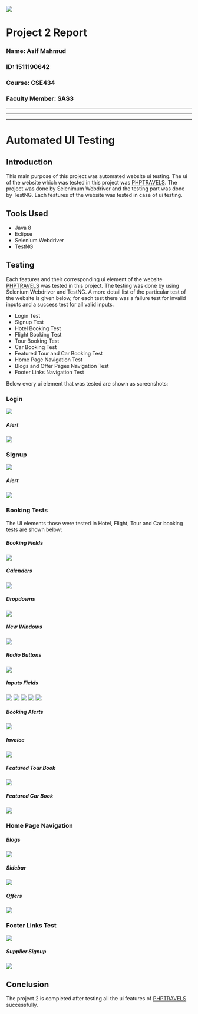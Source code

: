 <img src = "Report_images/nsulogo.png">
<div>
<h1> Project 2 Report </h1>
<h3>Name: Asif Mahmud</h3>
<h3>ID: 1511190642</h3>
<h3>Course: CSE434</h3>
<h3>Faculty Member: SAS3</h3>
</div>     


___
___
___

# Automated UI Testing

## Introduction
This main purpose of this project was automated website ui testing. The ui of the website which was tested in this project was [PHPTRAVELS](https://www.phptravels.net/). The project was done by Selenimum Webdriver and the testing part was done by TestNG. Each features of the website was tested in case of ui testing.

## Tools Used
* Java 8
* Eclipse
* Selenium Webdriver
* TestNG

## Testing
Each features and their corresponding ui element of the website [PHPTRAVELS](https://www.phptravels.net/) was tested in this project. The testing was done by using Selenium Webdriver and TestNG. A more detail list of the particular test of the website is given below, for each test there was a failure test for invalid inputs and a success test for all valid inputs.

* Login Test 
* Signup Test
* Hotel Booking Test
* Flight Booking Test
* Tour Booking Test
* Car Booking Test
* Featured Tour and Car Booking Test
* Home Page Navigation Test
* Blogs and Offer Pages Navigation Test
* Footer Links Navigation Test

Below every ui element that was tested are shown as screenshots:

### Login
![](Report_images/login.PNG)
##### Alert
![](Report_images/loginalert.PNG)

### Signup
![](Report_images/signup.PNG)
##### Alert
![](Report_images/signupalert.PNG)

### Booking Tests
The UI elements those were tested in Hotel, Flight, Tour and Car booking tests are shown below:

##### Booking Fields
![](Report_images/bookings.PNG)
##### Calenders
![](Report_images/calender.PNG)
##### Dropdowns
![](Report_images/dropdowns.PNG)
##### New Windows
![](Report_images/newwindow.PNG)
##### Radio Buttons
![](Report_images/radiobutton.PNG)
##### Inputs Fields
![](Report_images/bookingoptions.PNG)
![](Report_images/tourbookingoptions.PNG)
![](Report_images/inputfields.PNG)
![](Report_images/switches.PNG)
![](Report_images/passport.PNG)
##### Booking Alerts
![](Report_images/bookingalert.PNG)
##### Invoice
![](Report_images/invoice.PNG)
##### Featured Tour Book
![](Report_images/featuredtours.PNG)
##### Featured Car Book
![](Report_images/featuredcar.PNG)

### Home Page Navigation
##### Blogs
![](Report_images/blogs.PNG)
##### Sidebar
![](Report_images/blogsidebar.PNG)
##### Offers
![](Report_images/offer.PNG)

### Footer Links Test
![](Report_images/footer.PNG)
##### Supplier Signup
![](Report_images/suppliersignup.PNG)

## Conclusion
The project 2 is completed after testing all the ui features of [PHPTRAVELS](https://www.phptravels.net/) successfully.






